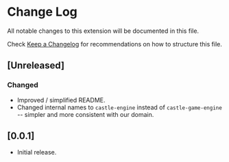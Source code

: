 # Change Log

All notable changes to this extension will be documented in this file.

Check [Keep a Changelog](http://keepachangelog.com/) for recommendations on how to structure this file.

## [Unreleased]

### Changed

- Improved / simplified README.
- Changed internal names to `castle-engine` instead of `castle-game-engine` -- simpler and more consistent with our domain.

## [0.0.1]

- Initial release.